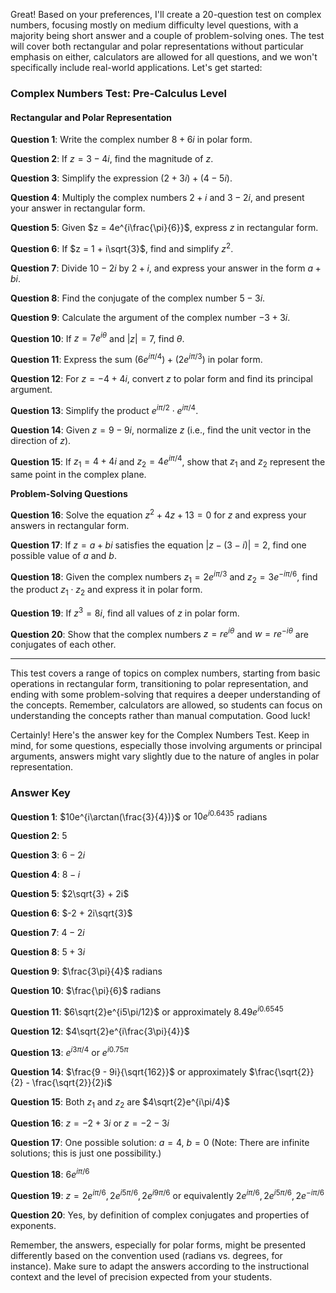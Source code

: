 Great! Based on your preferences, I'll create a 20-question test on complex numbers, focusing mostly on medium difficulty level questions, with a majority being short answer and a couple of problem-solving ones. The test will cover both rectangular and polar representations without particular emphasis on either, calculators are allowed for all questions, and we won't specifically include real-world applications. Let's get started:

### Complex Numbers Test: Pre-Calculus Level

#### Rectangular and Polar Representation

**Question 1**: Write the complex number $8 + 6i$ in polar form.

**Question 2**: If $z = 3 - 4i$, find the magnitude of $z$.

**Question 3**: Simplify the expression $(2 + 3i) + (4 - 5i)$.

**Question 4**: Multiply the complex numbers $2 + i$ and $3 - 2i$, and present your answer in rectangular form.

**Question 5**: Given $z = 4e^{i\frac{\pi}{6}}$, express $z$ in rectangular form.

**Question 6**: If $z = 1 + i\sqrt{3}$, find and simplify $z^2$.

**Question 7**: Divide $10 - 2i$ by $2 + i$, and express your answer in the form $a + bi$.

**Question 8**: Find the conjugate of the complex number $5 - 3i$.

**Question 9**: Calculate the argument of the complex number $-3 + 3i$.

**Question 10**: If $z = 7e^{i\theta}$ and $|z| = 7$, find $\theta$.

**Question 11**: Express the sum $(6e^{i\pi/4}) + (2e^{i\pi/3})$ in polar form.

**Question 12**: For $z = -4 + 4i$, convert $z$ to polar form and find its principal argument.

**Question 13**: Simplify the product $e^{i\pi/2} \cdot e^{i\pi/4}$.

**Question 14**: Given $z = 9 - 9i$, normalize $z$ (i.e., find the unit vector in the direction of $z$).

**Question 15**: If $z_1 = 4 + 4i$ and $z_2 = 4e^{i\pi/4}$, show that $z_1$ and $z_2$ represent the same point in the complex plane.

**Problem-Solving Questions**

**Question 16**: Solve the equation $z^2 + 4z + 13 = 0$ for $z$ and express your answers in rectangular form.

**Question 17**: If $z = a + bi$ satisfies the equation $|z - (3 - i)| = 2$, find one possible value of $a$ and $b$.

**Question 18**: Given the complex numbers $z_1 = 2e^{i\pi/3}$ and $z_2 = 3e^{-i\pi/6}$, find the product $z_1 \cdot z_2$ and express it in polar form.

**Question 19**: If $z^3 = 8i$, find all values of $z$ in polar form.

**Question 20**: Show that the complex numbers $z = re^{i\theta}$ and $w = re^{-i\theta}$ are conjugates of each other.

---

This test covers a range of topics on complex numbers, starting from basic operations in rectangular form, transitioning to polar representation, and ending with some problem-solving that requires a deeper understanding of the concepts. Remember, calculators are allowed, so students can focus on understanding the concepts rather than manual computation. Good luck!

Certainly! Here's the answer key for the Complex Numbers Test. Keep in mind, for some questions, especially those involving arguments or principal arguments, answers might vary slightly due to the nature of angles in polar representation.

### Answer Key

**Question 1**: $10e^{i\arctan(\frac{3}{4})}$ or $10e^{i0.6435}$ radians

**Question 2**: $5$

**Question 3**: $6 - 2i$

**Question 4**: $8 - i$

**Question 5**: $2\sqrt{3} + 2i$

**Question 6**: $-2 + 2i\sqrt{3}$

**Question 7**: $4 - 2i$

**Question 8**: $5 + 3i$

**Question 9**: $\frac{3\pi}{4}$ radians

**Question 10**: $\frac{\pi}{6}$ radians

**Question 11**: $6\sqrt{2}e^{i5\pi/12}$ or approximately $8.49e^{i0.6545}$

**Question 12**: $4\sqrt{2}e^{i\frac{3\pi}{4}}$

**Question 13**: $e^{i3\pi/4}$ or $e^{i0.75\pi}$

**Question 14**: $\frac{9 - 9i}{\sqrt{162}}$ or approximately $\frac{\sqrt{2}}{2} - \frac{\sqrt{2}}{2}i$

**Question 15**: Both $z_1$ and $z_2$ are $4\sqrt{2}e^{i\pi/4}$

**Question 16**: $z = -2 + 3i$ or $z = -2 - 3i$

**Question 17**: One possible solution: $a = 4$, $b = 0$ (Note: There are infinite solutions; this is just one possibility.)

**Question 18**: $6e^{i\pi/6}$

**Question 19**: $z = 2e^{i\pi/6}, 2e^{i5\pi/6}, 2e^{i9\pi/6}$ or equivalently $2e^{i\pi/6}, 2e^{i5\pi/6}, 2e^{-i\pi/6}$

**Question 20**: Yes, by definition of complex conjugates and properties of exponents.

Remember, the answers, especially for polar forms, might be presented differently based on the convention used (radians vs. degrees, for instance). Make sure to adapt the answers according to the instructional context and the level of precision expected from your students.